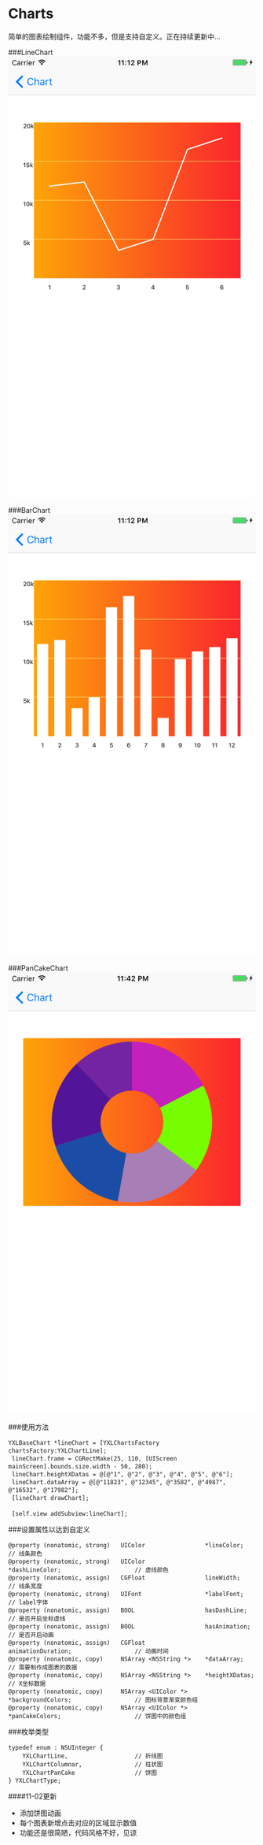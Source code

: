 # Charts

简单的图表绘制组件，功能不多，但是支持自定义。正在持续更新中...

###LineChart
![line](https://github.com/iosTangtang/Charts/blob/master/Charts/Resource/Simulator%20Screen%20Shot%202016年10月31日%20下午11.12.23.png)

###BarChart
![Bar](https://github.com/iosTangtang/Charts/blob/master/Charts/Resource/Simulator%20Screen%20Shot%202016年10月31日%20下午11.12.32.png)

###PanCakeChart
![PanCake](https://github.com/iosTangtang/Charts/blob/master/Charts/Resource/Simulator%20Screen%20Shot%202016年10月31日%20下午11.42.40.png)

###使用方法
```
YXLBaseChart *lineChart = [YXLChartsFactory chartsFactory:YXLChartLine];
 lineChart.frame = CGRectMake(25, 110, [UIScreen mainScreen].bounds.size.width - 50, 280);
 lineChart.heightXDatas = @[@"1", @"2", @"3", @"4", @"5", @"6"];
 lineChart.dataArray = @[@"11823", @"12345", @"3582", @"4987", @"16532", @"17982"];
 [lineChart drawChart];
    
 [self.view addSubview:lineChart];
```

###设置属性以达到自定义
```
@property (nonatomic, strong)   UIColor                 *lineColor;                         // 线条颜色
@property (nonatomic, strong)   UIColor                 *dashLineColor;                     // 虚线颜色
@property (nonatomic, assign)   CGFloat                 lineWidth;                          // 线条宽度
@property (nonatomic, strong)   UIFont                  *labelFont;                         // label字体
@property (nonatomic, assign)   BOOL                    hasDashLine;                        // 是否开启坐标虚线
@property (nonatomic, assign)   BOOL                    hasAnimation;                       // 是否开启动画
@property (nonatomic, assign)   CGFloat                 animationDuration;                  // 动画时间
@property (nonatomic, copy)     NSArray <NSString *>    *dataArray;                         // 需要制作成图表的数据
@property (nonatomic, copy)     NSArray <NSString *>    *heightXDatas;                      // X坐标数据
@property (nonatomic, copy)     NSArray <UIColor *>     *backgroundColors;                  // 图标背景渐变颜色组
@property (nonatomic, copy)     NSArray <UIColor *>     *panCakeColors;                     // 饼图中的颜色组
```

###枚举类型
```
typedef enum : NSUInteger {
    YXLChartLine,                   // 折线图
    YXLChartColumnar,               // 柱状图
    YXLChartPanCake                 // 饼图
} YXLChartType;
```

####11-02更新
- 添加饼图动画 
- 每个图表新增点击对应的区域显示数值
- 功能还是很简陋，代码风格不好，见谅
